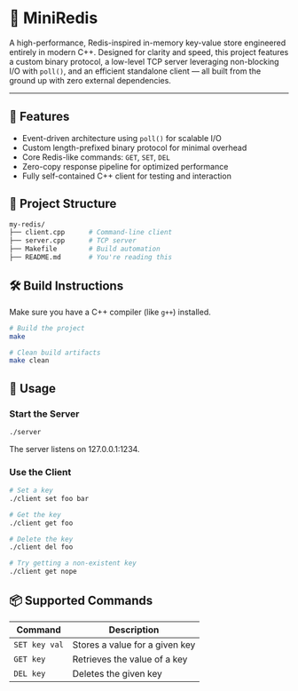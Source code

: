 # 🔧 MiniRedis
A high-performance, Redis-inspired in-memory key-value store engineered entirely in modern C++. Designed for clarity and speed, this project features a custom binary protocol, a low-level TCP server leveraging non-blocking I/O with `poll()`, and an efficient standalone client — all built from the ground up with zero external dependencies.

---

## 🚀 Features

-  Event-driven architecture using `poll()` for scalable I/O
-  Custom length-prefixed binary protocol for minimal overhead
-  Core Redis-like commands: `GET`, `SET`, `DEL`
-  Zero-copy response pipeline for optimized performance
-  Fully self-contained C++ client for testing and interaction

## 📁 Project Structure

```bash
my-redis/
├── client.cpp      # Command-line client
├── server.cpp      # TCP server
├── Makefile        # Build automation
├── README.md       # You're reading this
```
## 🛠 Build Instructions

Make sure you have a C++ compiler (like `g++`) installed.

```bash
# Build the project
make

# Clean build artifacts
make clean
```
## 🧪 Usage

### Start the Server

```bash
./server
```
The server listens on 127.0.0.1:1234.
### Use the Client
```bash
# Set a key
./client set foo bar

# Get the key
./client get foo

# Delete the key
./client del foo

# Try getting a non-existent key
./client get nope
```
## 📦 Supported Commands

| Command        | Description                      |
|----------------|----------------------------------|
| `SET key val`  | Stores a value for a given key   |
| `GET key`      | Retrieves the value of a key     |
| `DEL key`      | Deletes the given key            |


